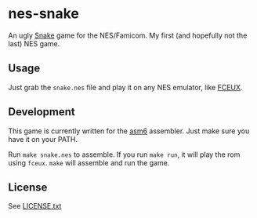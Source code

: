 # nes-snake

An ugly [Snake](https://en.wikipedia.org/wiki/Snake_(video_game_genre)) game
for the NES/Famicom.  My first (and hopefully not the last) NES game.

## Usage

Just grab the `snake.nes` file and play it on any NES emulator, like
[FCEUX](http://fceux.com/).

## Development

This game is currently written for the
[asm6](http://3dscapture.com/NES/asm6.zip) assembler.  Just make sure you have
it on your PATH.

Run `make snake.nes` to assemble. If you run `make run`, it will play the rom
using `fceux`.  `make` will assemble and run the game.

## License

See [LICENSE.txt](LICENSE.txt)

